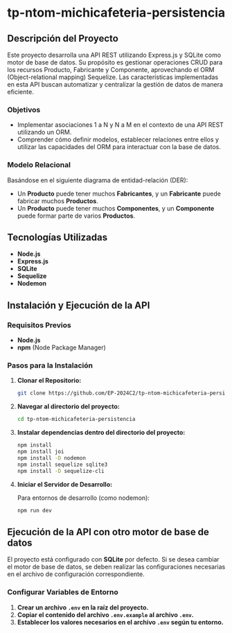 
# tp-ntom-michicafeteria-persistencia

## Descripción del Proyecto

Este proyecto desarrolla una API REST utilizando Express.js y SQLite como motor de base de datos. Su propósito es gestionar operaciones CRUD para los recursos Producto, Fabricante y Componente, aprovechando el ORM (Object-relational mapping) Sequelize. Las características implementadas en esta API buscan automatizar y centralizar la gestión de datos de manera eficiente.
### Objetivos

- Implementar asociaciones 1 a N y N a M en el contexto de una API REST utilizando un ORM.
- Comprender cómo definir modelos, establecer relaciones entre ellos y utilizar las capacidades del ORM para interactuar con la base de datos.

### Modelo Relacional

Basándose en el siguiente diagrama de entidad-relación (DER):

- Un **Producto** puede tener muchos **Fabricantes**, y un **Fabricante** puede fabricar muchos **Productos**.
- Un **Producto** puede tener muchos **Componentes**, y un **Componente** puede formar parte de varios **Productos**.

## Tecnologías Utilizadas

- **Node.js**
- **Express.js**
- **SQLite**
- **Sequelize**
- **Nodemon**

## Instalación y Ejecución de la API

### Requisitos Previos

- **Node.js**
- **npm** (Node Package Manager)

### Pasos para la Instalación

1. **Clonar el Repositorio:**

   ```bash
   git clone https://github.com/EP-2024C2/tp-ntom-michicafeteria-persistencia.git
   ```

2. **Navegar al directorio del proyecto:**

   ```bash
   cd tp-ntom-michicafeteria-persistencia
   ```

3. **Instalar dependencias dentro del directorio del proyecto:**

   ```bash
   npm install
   npm install joi
   npm install -D nodemon
   npm install sequelize sqlite3
   npm install -D sequelize-cli
   ```


6. **Iniciar el Servidor de Desarrollo:**

   Para entornos de desarrollo (como nodemon):

   ```bash
   npm run dev
   ```

## Ejecución de la API con otro motor de base de datos

El proyecto está configurado con **SQLite** por defecto. Si se desea cambiar el motor de base de datos, se deben realizar las configuraciones necesarias en el archivo de configuración correspondiente.

### Configurar Variables de Entorno

1. **Crear un archivo `.env` en la raíz del proyecto.**
2. **Copiar el contenido del archivo `.env.example` al archivo `.env`.**
3. **Establecer los valores necesarios en el archivo `.env` según tu entorno.**


